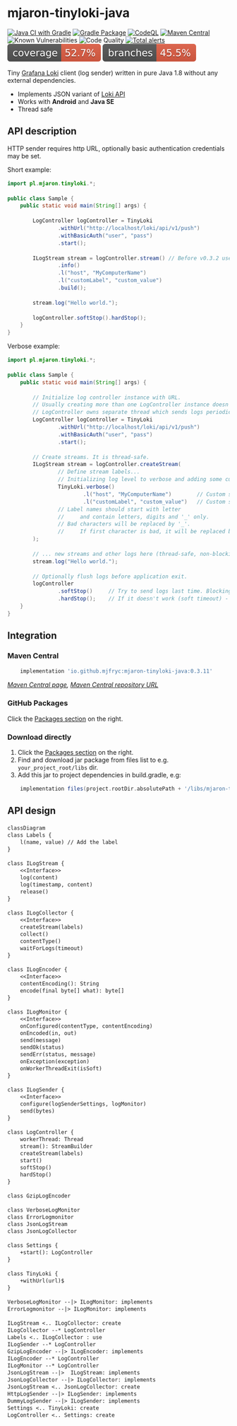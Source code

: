 # mjaron-tinyloki-java

[![Java CI with Gradle](https://github.com/mjfryc/mjaron-tinyloki-java/actions/workflows/gradle.yml/badge.svg)](https://github.com/mjfryc/mjaron-tinyloki-java/actions/workflows/gradle.yml)
[![Gradle Package](https://github.com/mjfryc/mjaron-tinyloki-java/actions/workflows/gradle-publish.yml/badge.svg)](https://github.com/mjfryc/mjaron-tinyloki-java/actions/workflows/gradle-publish.yml)
[![CodeQL](https://github.com/mjfryc/mjaron-tinyloki-java/actions/workflows/codeql.yml/badge.svg)](https://github.com/mjfryc/mjaron-tinyloki-java/actions/workflows/codeql.yml)
[![Maven Central](https://img.shields.io/maven-central/v/io.github.mjfryc/mjaron-tinyloki-java?color=dark-green&style=flat)](https://search.maven.org/artifact/io.github.mjfryc/mjaron-tinyloki-java/)
![Known Vulnerabilities](https://snyk.io/test/github/mjfryc/mjaron-tinyloki-java/badge.svg)
![Code Quality](https://img.shields.io/lgtm/grade/java/github/mjfryc/mjaron-tinyloki-java)
[![Total alerts](https://img.shields.io/lgtm/alerts/g/mjfryc/mjaron-tinyloki-java.svg?logo=lgtm&logoWidth=18)](https://lgtm.com/projects/g/mjfryc/mjaron-tinyloki-java/alerts/)
![Coverage](.github/badges/jacoco.svg)
![Branches](.github/badges/branches.svg)


Tiny [Grafana Loki](https://grafana.com/oss/loki/) client (log sender) written in pure Java 1.8 without any external dependencies.

* Implements JSON variant of [Loki API](https://grafana.com/docs/loki/latest/api/#post-lokiapiv1push)
* Works with **Android** and **Java SE**
* Thread safe

## API description

HTTP sender requires http URL, optionally basic authentication credentials may be set.

Short example:
```java
import pl.mjaron.tinyloki.*;

public class Sample {
    public static void main(String[] args) {

        LogController logController = TinyLoki
                .withUrl("http://localhost/loki/api/v1/push")
                .withBasicAuth("user", "pass")
                .start();

        ILogStream stream = logController.stream() // Before v0.3.2 use createStream()
                .info()
                .l("host", "MyComputerName")
                .l("customLabel", "custom_value")
                .build();

        stream.log("Hello world.");

        logController.softStop().hardStop();
    }
}
```

Verbose example:

```java
import pl.mjaron.tinyloki.*;

public class Sample {
    public static void main(String[] args) {

        // Initialize log controller instance with URL.
        // Usually creating more than one LogController instance doesn't make sense.
        // LogController owns separate thread which sends logs periodically.
        LogController logController = TinyLoki
                .withUrl("http://localhost/loki/api/v1/push")
                .withBasicAuth("user", "pass")
                .start();

        // Create streams. It is thread-safe.
        ILogStream stream = logController.createStream(
                // Define stream labels...
                // Initializing log level to verbose and adding some custom labels.
                TinyLoki.verbose()
                        .l("host", "MyComputerName")        // Custom static label.
                        .l("customLabel", "custom_value")   // Custom static label.
                // Label names should start with letter
                //     and contain letters, digits and '_' only.
                // Bad characters will be replaced by '_'.
                //     If first character is bad, it will be replaced by 'A'.
        );

        // ... new streams and other logs here (thread-safe, non-blocking).
        stream.log("Hello world.");

        // Optionally flush logs before application exit.
        logController
                .softStop()     // Try to send logs last time. Blocking method.
                .hardStop();    // If it doesn't work (soft timeout) - force stop sending thread.
    }
}
```

## Integration

### Maven Central

```gradle
    implementation 'io.github.mjfryc:mjaron-tinyloki-java:0.3.11'
```

 _[Maven Central page](https://search.maven.org/artifact/io.github.mjfryc/mjaron-tinyloki-java/),_
 _[Maven Central repository URL](https://repo1.maven.org/maven2/io/github/mjfryc/mjaron-tinyloki-java/)_

### GitHub Packages

Click the [Packages section](https://github.com/mjfryc?tab=packages&repo_name=mjaron-tinyloki-java) on the right.

### Download directly

1. Click the [Packages section](https://github.com/mjfryc?tab=packages&repo_name=mjaron-tinyloki-java) on the right.
2. Find and download jar package from files list to e.g. `your_project_root/libs` dir.
3. Add this jar to project dependencies in build.gradle, e.g:

```gradle
    implementation files(project.rootDir.absolutePath + '/libs/mjaron-tinyloki-java-0.3.11.jar')
```

## API design

```mermaid
classDiagram
class Labels {
    l(name, value) // Add the label
}

class ILogStream {
    <<Interface>>
    log(content)
    log(timestamp, content)
    release()
}

class ILogCollector {
    <<Interface>>
    createStream(labels)
    collect()
    contentType()
    waitForLogs(timeout)
}

class ILogEncoder {
    <<Interface>>
    contentEncoding(): String
    encode(final byte[] what): byte[]
}

class ILogMonitor {
    <<Interface>>
    onConfigured(contentType, contentEncoding)
    onEncoded(in, out)
    send(message)
    sendOk(status)
    sendErr(status, message)
    onException(exception)
    onWorkerThreadExit(isSoft)
}

class ILogSender {
    <<Interface>>
    configure(logSenderSettings, logMonitor)
    send(bytes)
}

class LogController {
    workerThread: Thread
    stream(): StreamBuilder
    createStream(labels)
    start()
    softStop()
    hardStop()
}

class GzipLogEncoder

class VerboseLogMonitor
class ErrorLogmonitor
class JsonLogStream
class JsonLogCollector

class Settings {
    +start(): LogController
}

class TinyLoki {
    +withUrl(url)$
}

VerboseLogMonitor --|> ILogMonitor: implements
ErrorLogmonitor --|> ILogMonitor: implements

ILogStream <.. ILogCollector: create
ILogCollector --* LogController
Labels <.. ILogCollector : use
ILogSender --* LogController
GzipLogEncoder --|> ILogEncoder: implements
ILogEncoder --* LogController
ILogMonitor --* LogController
JsonLogStream --|>  ILogStream: implements
JsonLogCollector --|> ILogCollector: implements
JsonLogStream <.. JsonLogCollector: create
HttpLogSender --|> ILogSender: implements
DummyLogSender --|> ILogSender: implements
Settings <.. TinyLoki: create
LogController <.. Settings: create
```
